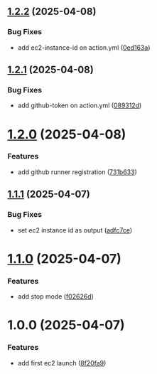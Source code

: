 ## [1.2.2](https://github.com/evners/on-demand-ec2-runner/compare/v1.2.1...v1.2.2) (2025-04-08)


### Bug Fixes

* add ec2-instance-id on action.yml ([0ed163a](https://github.com/evners/on-demand-ec2-runner/commit/0ed163abffc3e8ed67f8c0a58a160e81d175aff8))

## [1.2.1](https://github.com/evners/on-demand-ec2-runner/compare/v1.2.0...v1.2.1) (2025-04-08)


### Bug Fixes

* add github-token on action.yml ([089312d](https://github.com/evners/on-demand-ec2-runner/commit/089312d886e17a266899713586dcf52baf31162f))

# [1.2.0](https://github.com/evners/on-demand-ec2-runner/compare/v1.1.1...v1.2.0) (2025-04-08)


### Features

* add github runner registration ([731b633](https://github.com/evners/on-demand-ec2-runner/commit/731b6337a82222337534417309fa45a3dfa0b81c))

## [1.1.1](https://github.com/evners/on-demand-ec2-runner/compare/v1.1.0...v1.1.1) (2025-04-07)


### Bug Fixes

* set ec2 instance id as output ([adfc7ce](https://github.com/evners/on-demand-ec2-runner/commit/adfc7ce070b3ff37c5d78939f127ae2eeeed335f))

# [1.1.0](https://github.com/evners/on-demand-ec2-runner/compare/v1.0.0...v1.1.0) (2025-04-07)


### Features

* add stop mode ([f02626d](https://github.com/evners/on-demand-ec2-runner/commit/f02626d4d47208a9069510ec384d5c22b589dc70))

# 1.0.0 (2025-04-07)


### Features

* add first ec2 launch ([8f20fa9](https://github.com/evners/on-demand-ec2-runner/commit/8f20fa9d61f216647d5065afc19cd4f640e169bb))
